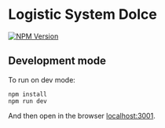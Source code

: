 # Logistic System Dolce
[![NPM Version][npm-image]][npm-url]
## Development mode
To run on dev mode:
```
npm install
npm run dev
```
And then open in the browser <localhost:3001>.

[npm-url]: https://www.npmjs.com/package/check-node-version
[npm-image]: https://img.shields.io/npm/v/node-version-check.svg
